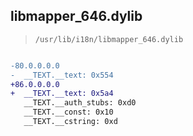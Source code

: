 ## libmapper_646.dylib

> `/usr/lib/i18n/libmapper_646.dylib`

```diff

-80.0.0.0.0
-  __TEXT.__text: 0x554
+86.0.0.0.0
+  __TEXT.__text: 0x5a4
   __TEXT.__auth_stubs: 0xd0
   __TEXT.__const: 0x10
   __TEXT.__cstring: 0xd

```

